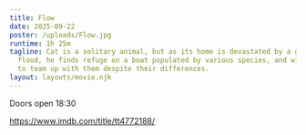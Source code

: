 ```yaml
---
title: Flow
date: 2025-09-22
poster: /uploads/Flow.jpg
runtime: 1h 25m
tagline: Cat is a solitary animal, but as its home is devastated by a great
  flood, he finds refuge on a boat populated by various species, and will have
  to team up with them despite their differences.
layout: layouts/movie.njk
---
```

Doors open 18:30

<https://www.imdb.com/title/tt4772188/>
